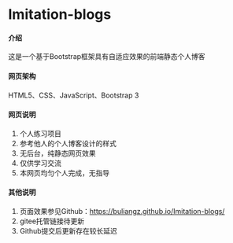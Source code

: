 # Imitation-blogs

#### 介绍

这是一个基于Bootstrap框架具有自适应效果的前端静态个人博客

#### 网页架构

HTML5、CSS、JavaScript、Bootstrap 3 

#### 网页说明

1.  个人练习项目
2.  参考他人的个人博客设计的样式
3.  无后台，纯静态网页效果
4.  仅供学习交流
5.  本网页均匀个人完成，无指导

#### 其他说明

1.  页面效果参见Github：https://buliangz.github.io/Imitation-blogs/
2.  gitee托管链接待更新
3.  Github提交后更新存在较长延迟
